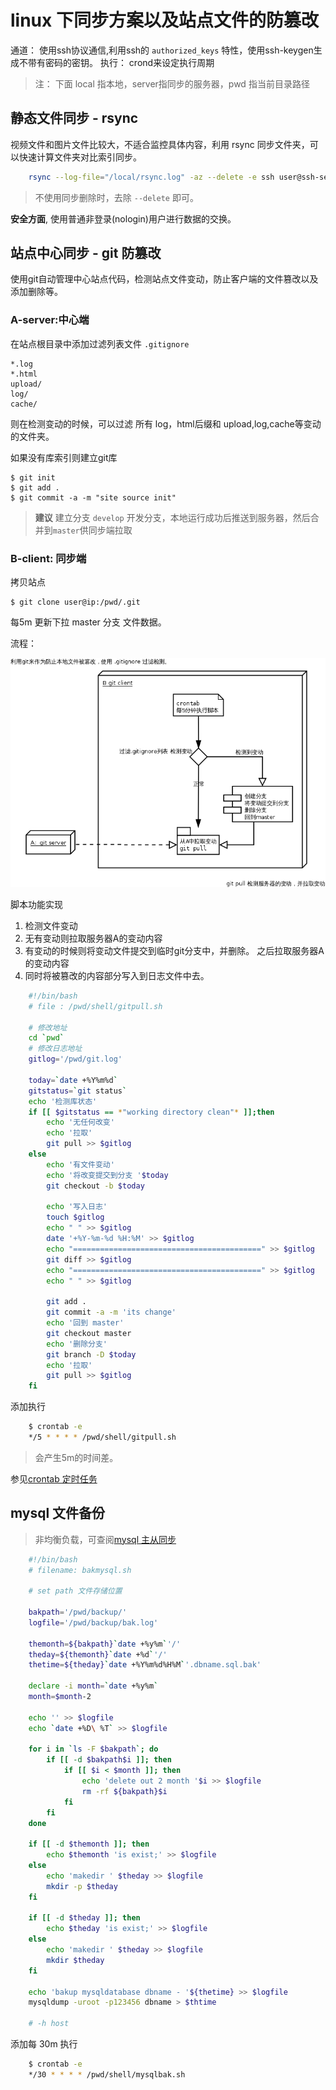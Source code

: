 # linux 下同步方案以及站点文件的防篡改

通道： 使用ssh协议通信,利用ssh的 `authorized_keys` 特性，使用ssh-keygen生成不带有密码的密钥。
执行： crond来设定执行周期

> 注： 下面  local 指本地，server指同步的服务器，pwd 指当前目录路径

## 静态文件同步 - rsync

视频文件和图片文件比较大，不适合监控具体内容，利用 rsync 同步文件夹，可以快速计算文件夹对比索引同步。

```bash
    rsync --log-file="/local/rsync.log" -az --delete -e ssh user@ssh-server-ip:/server/pwd /local/pwd
```

> 不使用同步删除时，去除  `--delete` 即可。

**安全方面**, 使用普通非登录(nologin)用户进行数据的交换。

## 站点中心同步 - git 防篡改

使用git自动管理中心站点代码，检测站点文件变动，防止客户端的文件篡改以及添加删除等。

### A-server:中心端

在站点根目录中添加过滤列表文件 `.gitignore` 

    *.log
    *.html
    upload/
    log/
    cache/

则在检测变动的时候，可以过滤 所有 log，html后缀和 upload,log,cache等变动的文件夹。

如果没有库索引则建立git库

    $ git init 
    $ git add .
    $ git commit -a -m "site source init"

> **建议** 建立分支 `develop` 开发分支，本地运行成功后推送到服务器，然后合并到`master`供同步端拉取

### B-client: 同步端 

拷贝站点

    $ git clone user@ip:/pwd/.git

每5m 更新下拉 master 分支 文件数据。

流程：

![tamper](imgs/git-tamper.png)


脚本功能实现

1. 检测文件变动
2. 无有变动则拉取服务器A的变动内容
3. 有变动的时候则将变动文件提交到临时git分支中，并删除。 之后拉取服务器A的变动内容
4. 同时将被篡改的内容部分写入到日志文件中去。


```bash
    #!/bin/bash
    # file : /pwd/shell/gitpull.sh

    # 修改地址
    cd `pwd`
    # 修改日志地址
    gitlog='/pwd/git.log'

    today=`date +%Y%m%d`
    gitstatus=`git status`
    echo '检测库状态'
    if [[ $gitstatus == *"working directory clean"* ]];then 
        echo '无任何改变'
        echo '拉取'
        git pull >> $gitlog
    else 
        echo '有文件变动'
        echo '将改变提交到分支 '$today
        git checkout -b $today 

        echo '写入日志'
        touch $gitlog
        echo " " >> $gitlog 
        date '+%Y-%m-%d %H:%M' >> $gitlog
        echo "==========================================" >> $gitlog
        git diff >> $gitlog
        echo "==========================================" >> $gitlog
        echo " " >> $gitlog 

        git add .
        git commit -a -m 'its change'
        echo '回到 master'
        git checkout master
        echo '删除分支'
        git branch -D $today
        echo '拉取'
        git pull >> $gitlog
    fi
```

添加执行

```bash
    $ crontab -e
    */5 * * * * /pwd/shell/gitpull.sh
```

> 会产生5m的时间差。

参见[crontab 定时任务](/linux/bash/crontab.md)

## mysql 文件备份

> 非均衡负载，可查阅[mysql 主从同步](mysql-master-slave.md)

```bash
    #!/bin/bash
    # filename: bakmysql.sh

    # set path 文件存储位置

    bakpath='/pwd/backup/'
    logfile='/pwd/backup/bak.log'

    themonth=${bakpath}`date +%y%m`'/'
    theday=${themonth}`date +%d`'/' 
    thetime=${theday}`date +%Y%m%d%H%M`'.dbname.sql.bak' 

    declare -i month=`date +%y%m`
    month=$month-2

    echo '' >> $logfile
    echo `date +%D\ %T` >> $logfile

    for i in `ls -F $bakpath`; do
        if [[ -d $bakpath$i ]]; then
            if [[ $i < $month ]]; then
                echo 'delete out 2 month '$i >> $logfile
                rm -rf ${bakpath}$i
            fi
        fi
    done

    if [[ -d $themonth ]]; then
        echo $themonth 'is exist;' >> $logfile
    else
        echo 'makedir ' $theday >> $logfile
        mkdir -p $theday
    fi

    if [[ -d $theday ]]; then
        echo $theday 'is exist;' >> $logfile
    else
        echo 'makedir ' $theday >> $logfile
        mkdir $theday
    fi

    echo 'bakup mysqldatabase dbname - '${thetime} >> $logfile
    mysqldump -uroot -p123456 dbname > $thtime 

    # -h host
```

添加每 30m 执行 

```bash
    $ crontab -e
    */30 * * * * /pwd/shell/mysqlbak.sh
```

